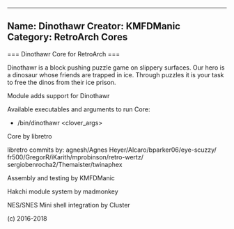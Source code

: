 -----------------------
Name: Dinothawr 
Creator: KMFDManic
Category: RetroArch Cores
-----------------------
=== Dinothawr Core for RetroArch ===

Dinothawr is a block pushing puzzle game on slippery surfaces. Our hero is a dinosaur whose friends are trapped in ice. Through puzzles it is your task to free the dinos from their ice prison.

Module adds support for Dinothawr

Available executables and arguments to run Core:
- /bin/dinothawr <rom> <clover_args>

Core by libretro

libretro commits by:
agnesh/Agnes Heyer/Alcaro/bparker06/eye-scuzzy/
fr500/GregorR/iKarith/mprobinson/retro-wertz/
sergiobenrocha2/Themaister/twinaphex

Assembly and testing by KMFDManic

Hakchi module system by madmonkey

NES/SNES Mini shell integration by Cluster

(c) 2016-2018
